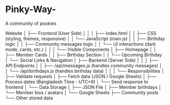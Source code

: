 # Pinky-Way-
A community of pookies

Website
│
├── Frontend (User Side)
│   │
│   ├── index.html
│   │   ├── CSS (styling, themes, responsive)
│   │   └── JavaScript (main.js)
│   │       ├── Birthday logic
│   │       ├── Community messages logic
│   │       └── UI interactions (dark mode, cards, etc.)
│   │
│   └── Visible Components
│       ├── Homepage
│       │   ├── Member Cards
│       │   ├── Birthday Section
│       │   └── Upcoming Birthday
│       └── Social Links & Navigation
│
├── Backend (Server Side)
│   │
│   ├── API Endpoints
│   │   ├── /api/messages.js   (handles community messages)
│   │   └── /api/birthdays.js (handles birthday data)
│   │
│   └── Responsibilities
│       ├── Validate requests
│       ├── Fetch data (JSON / Google Sheets)
│       ├── Process dates (Bangladesh Time - UTC+6)
│       └── Send response to frontend
│
└── Data Storage
    │
    ├── JSON File
    │   ├── Member birthdays
    │   └── Member bios / avatars
    │
    └── Google Sheets
        ├── Community posts
        └── Other stored data
